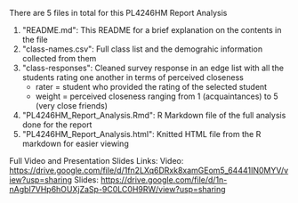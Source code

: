 There are 5 files in total for this PL4246HM Report Analysis 
1) "README.md": This README for a brief explanation on the contents in the file
2) "class-names.csv": Full class list and the demograhic information collected from them
3) "class-responses": Cleaned survey response in an edge list with all the students rating one another in terms of perceived closeness
    - rater = student who provided the rating of the selected student
    - weight = perceived closeness ranging from 1 (acquaintances) to 5 (very close friends)
4) "PL4246HM_Report_Analysis.Rmd": R Markdown file of the full analysis done for the report
5) "PL4246HM_Report_Analysis.html": Knitted HTML file from the R markdown for easier viewing

Full Video and Presentation Slides Links: 
Video: https://drive.google.com/file/d/1fn2LXq6DRxk8xamGEom5_64441IN0MYV/view?usp=sharing 
Slides: https://drive.google.com/file/d/1n-nAgbI7VHp6hOUXjZaSp-9C0LC0H9RW/view?usp=sharing